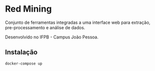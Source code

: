 # Red Mining

Conjunto de ferramentas integradas a uma interface web para extração, pre-processamento e análise de dados.

Desenvolvido no IFPB - Campus João Pessoa.

## Instalação

```bash
docker-compose up
```
